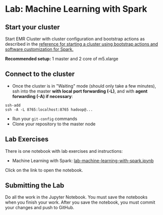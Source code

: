 # Lab: Machine Learning with Spark

## Start your cluster

Start EMR Cluster with cluster configuration and bootstrap actions as described in the [reference for starting a cluster using bootstrap actions and software customization for Spark.](https://github.com/bigdatateaching/using-bootstrap-actions)

**Recommended setup:** 1 master and 2 core of m5.xlarge


## Connect to the cluster

* Once the cluster is in "Waiting" mode (should only take a few minutes), ssh into the master **with local port forwarding (-L)**, and with **agent forwarding (-A) if necessary**:

```
ssh-add
ssh -A -L 8765:localhost:8765 hadoop@...
```
* Run your `git-config` commands
* Clone your repository to the master node


## Lab Exercises

There is one notebook with lab exercises and instructions:

* Machine Learning with Spark: [lab-machine-learning-with-spark.ipynb](lab-machine-learning-with-spark.ipynb) 

Click on the link to open the notebook.

## Submitting the Lab

Do all the work in the Jupyter Notebook. You must save the notebooks when you finish your work. After you save the notebook, you must commit your changes and push to GitHub. 

